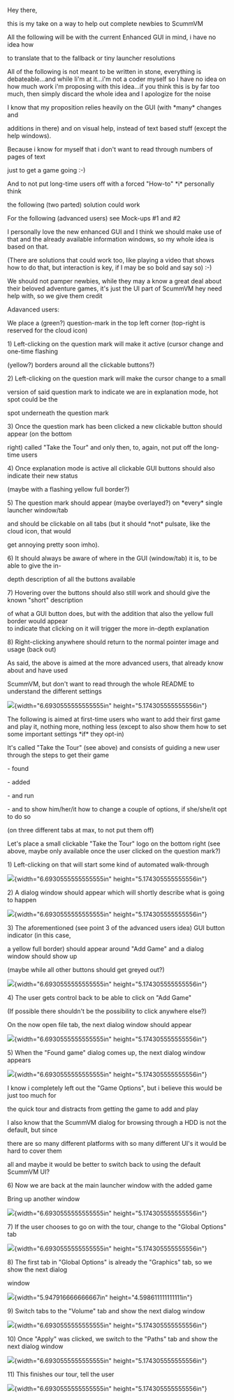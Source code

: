 Hey there,

this is my take on a way to help out complete newbies to ScummVM

All the following will be with the current Enhanced GUI in mind, i have
no idea how

to translate that to the fallback or tiny launcher resolutions

All of the following is not meant to be written in stone, everything is
debateable\...and while Ii'm at it\...i'm not a coder myself so I have
no idea on how much work i'm proposing with this idea\...if you think
this is by far too much, then simply discard the whole idea and I
apologize for the noise

I know that my proposition relies heavily on the GUI (with \*many\*
changes and

additions in there) and on visual help, instead of text based stuff
(except the help windows).

Because i know for myself that i don\'t want to read through numbers of
pages of text

just to get a game going :-)

And to not put long-time users off with a forced \"How-to\" \*i\*
personally think

the following (two parted) solution could work

For the following (advanced users) see Mock-ups \#1 and \#2

I personally love the new enhanced GUI and I think we should make use of
that and the already available information windows, so my whole idea is
based on that.

(There are solutions that could work too, like playing a video that
shows how to do that, but interaction is key, if I may be so bold and
say so) :-)

We should not pamper newbies, while they may a know a great deal about
their beloved adventure games, it's just the UI part of ScummVM hey need
help with, so we give them credit

Adavanced users:

We place a (green?) question-mark in the top left corner (top-right is
reserved for the cloud icon)

1\) Left-clicking on the question mark will make it active (cursor
change and one-time flashing

(yellow?) borders around all the clickable buttons?)

2\) Left-clicking on the question mark will make the cursor change to a
small

version of said question mark to indicate we are in explanation mode,
hot spot could be the

spot underneath the question mark

3\) Once the question mark has been clicked a new clickable button
should appear (on the bottom

right) called "Take the Tour" and only then, to, again, not put off the
long-time users

4\) Once explanation mode is active all clickable GUI buttons should
also indicate their new status

(maybe with a flashing yellow full border?)

5\) The question mark should appear (maybe overlayed?) on \*every\*
single launcher window/tab

and should be clickable on all tabs (but it should \*not\* pulsate, like
the cloud icon, that would

get annoying pretty soon imho).

6\) It should always be aware of where in the GUI (window/tab) it is, to
be able to give the in-

depth description of all the buttons available

7\) Hovering over the buttons should also still work and should give the
known \"short\" description

of what a GUI button does, but with the addition that also the yellow
full border would appear\
to indicate that clicking on it will trigger the more in-depth
explanation

8\) Right-clicking anywhere should return to the normal pointer image
and usage (back out)

As said, the above is aimed at the more advanced users, that already
know about and have used

ScummVM, but don\'t want to read through the whole README to understand
the different settings

![](image1.png){width="6.6930555555555555in"
height="5.174305555555556in"}

The following is aimed at first-time users who want to add their first
game and play it, nothing more, nothing less (except to also show them
how to set some important settings \*if\* they opt-in)

It\'s called \"Take the Tour\" (see above) and consists of guiding a new
user through the steps to get their game

\- found

\- added

\- and run

\- and to show him/her/it how to change a couple of options, if
she/she/it opt to do so

(on three different tabs at max, to not put them off)

Let\'s place a small clickable \"Take the Tour\" logo on the bottom
right (see above, maybe only available once the user clicked on the
question mark?)

1\) Left-clicking on that will start some kind of automated walk-through

![](image1.png){width="6.6930555555555555in"
height="5.174305555555556in"}

2\) A dialog window should appear which will shortly describe what is
going to happen

![](image2.png){width="6.6930555555555555in"
height="5.174305555555556in"}

3\) The aforementioned (see point 3 of the advanced users idea) GUI
button indicator (in this case,

a yellow full border) should appear around \"Add Game\" and a dialog
window should show up

(maybe while all other buttons should get greyed out?)

![](image3.png){width="6.6930555555555555in"
height="5.174305555555556in"}

4\) The user gets control back to be able to click on \"Add Game\"

(If possible there shouldn't be the possibility to click anywhere else?)

On the now open file tab, the next dialog window should appear

![](image4.png){width="6.6930555555555555in"
height="5.174305555555556in"}

5\) When the \"Found game\" dialog comes up, the next dialog window
appears

![](image5.png){width="6.6930555555555555in"
height="5.174305555555556in"}

I know i completely left out the \"Game Options\", but i believe this
would be just too much for

the quick tour and distracts from getting the game to add and play

I also know that the ScummVM dialog for browsing through a HDD is not
the default, but since

there are so many different platforms with so many different UI's it
would be hard to cover them

all and maybe it would be better to switch back to using the default
ScummVM UI?

6\) Now we are back at the main launcher window with the added game

Bring up another window

![](image6.png){width="6.6930555555555555in"
height="5.174305555555556in"}

7\) If the user chooses to go on with the tour, change to the \"Global
Options\" tab

![](image7.png){width="6.6930555555555555in"
height="5.174305555555556in"}

8\) The first tab in \"Global Options\" is already the \"Graphics\" tab,
so we show the next dialog

window

![](image8.png){width="5.947916666666667in"
height="4.598611111111111in"}

9\) Switch tabs to the \"Volume\" tab and show the next dialog window

![](image10.png){width="6.6930555555555555in"
height="5.174305555555556in"}

10\) Once \"Apply\" was clicked, we switch to the \"Paths\" tab and show
the next dialog window

![](image11.png){width="6.6930555555555555in"
height="5.174305555555556in"}

11\) This finishes our tour, tell the user

![](image12.png){width="6.6930555555555555in"
height="5.174305555555556in"}
